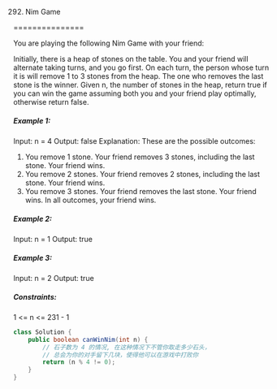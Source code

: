 292. Nim Game

===============

You are playing the following Nim Game with your friend:

Initially, there is a heap of stones on the table.
You and your friend will alternate taking turns, and you go first.
On each turn, the person whose turn it is will remove 1 to 3 stones from the heap.
The one who removes the last stone is the winner.
Given n, the number of stones in the heap, return true if you can win the game assuming both you and your friend play optimally, otherwise return false.

##### Example 1:

Input: n = 4
Output: false
Explanation: These are the possible outcomes:

1. You remove 1 stone. Your friend removes 3 stones, including the last stone. Your friend wins.
2. You remove 2 stones. Your friend removes 2 stones, including the last stone. Your friend wins.
3. You remove 3 stones. Your friend removes the last stone. Your friend wins.
  In all outcomes, your friend wins.

##### Example 2:

Input: n = 1
Output: true

##### Example 3:

Input: n = 2
Output: true

##### Constraints:

1 <= n <= 231 - 1

```java
class Solution {
    public boolean canWinNim(int n) {
        // 石子数为 4 的情况, 在这种情况下不管你取走多少石头，
        // 总会为你的对手留下几块，使得他可以在游戏中打败你
        return (n % 4 != 0);
    }
}
```


